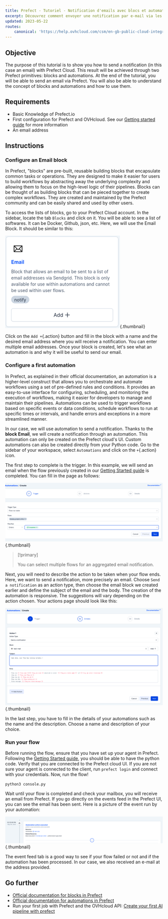 ```yaml
---
title: Prefect - Tutoriel - Notification d'emails avec blocs et automatisations (EN)
excerpt: Découvrez comment envoyer une notification par e-mail via les blocs et les automatisations dans Prefect Cloud
updated: 2023-05-22
routes:
    canonical: 'https://help.ovhcloud.com/csm/en-gb-public-cloud-integrations-prefect-blocks-automation?id=kb_article_view&sysparm_article=KB0058129'
---
```


## Objective

The purpose of this tutorial is to show you how to send a notification (in this case an email) with Prefect Cloud. This result will be achieved through two Prefect primitives: blocks and automations. At the end of the tutorial, you will be able to send an email via Prefect. You will also be able to understand the concept of blocks and automations and how to use them.

## Requirements

- Basic Knowledge of Prefect.io
- First configuration for Prefect and OVHcloud. See our [Getting started guide](/pages/public_cloud/integrations/prefect_guide_01_getting_started) for more information
- An email address

## Instructions

### Configure an Email block

In Prefect, "blocks" are pre-built, reusable building blocks that encapsulate common tasks or operations. They are designed to make it easier for users to build workflows by abstracting away the underlying complexity and allowing them to focus on the high-level logic of their pipelines. Blocks can be thought of as building blocks that can be pieced together to create complex workflows. They are created and maintained by the Prefect community and can be easily shared and used by other users.

To access the lists of blocks, go to your Prefect Cloud account. In the sidebar, locate the tab `Blocks` and click on it. You will be able to see a list of softwares. It can be Docker, Github, json, etc. Here, we will use the Email Block. It should be similar to this: 

![image](images/email_block.png){.thumbnail}

Click on the `Add +`{.action} button and fill in the block with a name and the desired email address where you will receive a notification. You can enter multiple email addresses. Once your block is created, let's see what an automation is and why it will be useful to send our email.

### Configure a first automation

In Prefect, as explained in their official documentation, an automation is a higher-level construct that allows you to orchestrate and automate workflows using a set of pre-defined rules and conditions. It provides an easy-to-use interface for configuring, scheduling, and monitoring the execution of workflows, making it easier for developers to manage and maintain their pipelines. Automations can be used to trigger workflows based on specific events or data conditions, schedule workflows to run at specific times or intervals, and handle errors and exceptions in a more streamlined manner.

In our case, we will use automation to send a notification. Thanks to the **block Email**, we will create a notification through an automation. This automation can only be created on the Prefect cloud's UI. Custom automations can also be created directly from your Python code. Go to the sidebar of your workspace, select `Automations` and click on the `+`{.action} icon.

The first step to complete is the trigger. In this example, we will send an email when the flow previously created in our [Getting Started guide](/pages/public_cloud/integrations/prefect_guide_01_getting_started) is completed. You can fill in the page as follows:

![image](images/trigger.png){.thumbnail}

> [!primary]
>
> You can select multiple flows for an aggregated email notification.
>

Next, you will need to describe the action to be taken when your flow ends. Here, we want to send a notification, more precisely an email. Choose `Send a notification` as an action type, then choose the email block we created earlier and define the subject of the email and the body. The creation of the automation is responsive. The suggestions will vary depending on the action chosen. Your actions page should look like this:

![image](images/actions.png){.thumbnail}

In the last step, you have to fill in the details of your automations such as the name and the description. Choose a name and description of your choice.

### Run your flow

Before running the flow, ensure that you have set up your agent in Prefect. Following the [Getting Started guide](/pages/public_cloud/integrations/prefect_guide_01_getting_started), you should be able to have the python code. Verify that you are connected to the Prefect cloud UI. If you are not sure your agent is connected to the client, run `prefect login` and connect with your credentials. Now, run the flow!

```console
python3 console.py
```

Wait until your flow is completed and check your mailbox, you will receive an email from Prefect. If you go directly on the events feed in the Prefect UI, you can see the email has been sent. Here is a picture of the event run by your automation:

![image](images/result_email.png){.thumbnail}

The event feed tab is a good way to see if your flow failed or not and if the automation has been processed. In our case, we also received an e-mail at the address provided.

## Go further

- [Official documentation for blocks in Prefect](https://docs.prefect.io/concepts/blocks/)
- [Official documentation for automations in Prefect](https://docs.prefect.io/ui/automations/)
- Run your first job with Prefect and the OVHcloud API: [Create your first AI pipeline with prefect](/pages/public_cloud/integrations/prefect_tuto_03_ai_pipeline)
